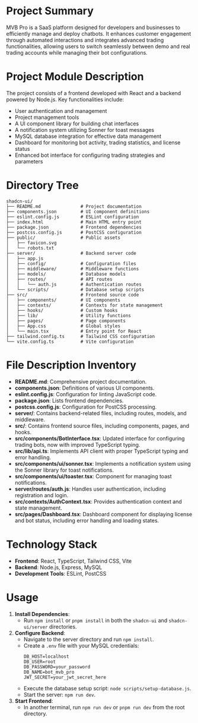 # Project Summary
MVB Pro is a SaaS platform designed for developers and businesses to efficiently manage and deploy chatbots. It enhances customer engagement through automated interactions and integrates advanced trading functionalities, allowing users to switch seamlessly between demo and real trading accounts while managing their bot configurations.

# Project Module Description
The project consists of a frontend developed with React and a backend powered by Node.js. Key functionalities include:
- User authentication and management
- Project management tools
- A UI component library for building chat interfaces
- A notification system utilizing Sonner for toast messages
- MySQL database integration for effective data management
- Dashboard for monitoring bot activity, trading statistics, and license status
- Enhanced bot interface for configuring trading strategies and parameters

# Directory Tree
```
shadcn-ui/
├── README.md               # Project documentation
├── components.json         # UI component definitions
├── eslint.config.js        # ESLint configuration
├── index.html              # Main HTML entry point
├── package.json            # Frontend dependencies
├── postcss.config.js       # PostCSS configuration
├── public/                 # Public assets
│   ├── favicon.svg
│   └── robots.txt
├── server/                 # Backend server code
│   ├── app.js
│   ├── config/             # Configuration files
│   ├── middleware/         # Middleware functions
│   ├── models/             # Database models
│   ├── routes/             # API routes
│   │   └── auth.js         # Authentication routes
│   └── scripts/            # Database setup scripts
├── src/                    # Frontend source code
│   ├── components/         # UI components
│   ├── contexts/           # Contexts for state management
│   ├── hooks/              # Custom hooks
│   ├── lib/                # Utility functions
│   ├── pages/              # Page components
│   ├── App.css             # Global styles
│   └── main.tsx            # Entry point for React
├── tailwind.config.ts      # Tailwind CSS configuration
└── vite.config.ts          # Vite configuration
```

# File Description Inventory
- **README.md**: Comprehensive project documentation.
- **components.json**: Definitions of various UI components.
- **eslint.config.js**: Configuration for linting JavaScript code.
- **package.json**: Lists frontend dependencies.
- **postcss.config.js**: Configuration for PostCSS processing.
- **server/**: Contains backend-related files, including routes, models, and middleware.
- **src/**: Contains frontend source files, including components, pages, and hooks.
- **src/components/BotInterface.tsx**: Updated interface for configuring trading bots, now with improved TypeScript typing.
- **src/lib/api.ts**: Implements API client with proper TypeScript typing and error handling.
- **src/components/ui/sonner.tsx**: Implements a notification system using the Sonner library for toast notifications.
- **src/components/ui/toaster.tsx**: Component for managing toast notifications.
- **server/routes/auth.js**: Handles user authentication, including registration and login.
- **src/contexts/AuthContext.tsx**: Provides authentication context and state management.
- **src/pages/Dashboard.tsx**: Dashboard component for displaying license and bot status, including error handling and loading states.

# Technology Stack
- **Frontend**: React, TypeScript, Tailwind CSS, Vite
- **Backend**: Node.js, Express, MySQL
- **Development Tools**: ESLint, PostCSS

# Usage
1. **Install Dependencies**:
   - Run `npm install` or `pnpm install` in both the `shadcn-ui` and `shadcn-ui/server` directories.
2. **Configure Backend**:
   - Navigate to the server directory and run `npm install`.
   - Create a `.env` file with your MySQL credentials:
     ```
     DB_HOST=localhost
     DB_USER=root
     DB_PASSWORD=your_password
     DB_NAME=bot_mvb_pro
     JWT_SECRET=your_jwt_secret_here
     ```
   - Execute the database setup script: `node scripts/setup-database.js`.
   - Start the server: `npm run dev`.
3. **Start Frontend**:
   - In another terminal, run `npm run dev` or `pnpm run dev` from the root directory.
